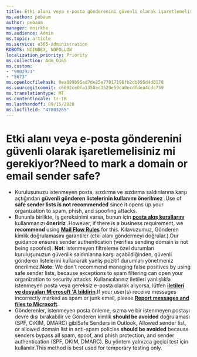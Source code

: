 ```yaml
---
title: Etki alanı veya e-posta gönderenini güvenli olarak işaretlemelisiniz mi gerekiyor?
ms.author: pebaum
author: pebaum
manager: mnirkhe
ms.audience: Admin
ms.topic: article
ms.service: o365-administration
ROBOTS: NOINDEX, NOFOLLOW
localization_priority: Priority
ms.collection: Adm_O365
ms.custom:
- "9002921"
- "5673"
ms.openlocfilehash: 0ea089b95ad7de25e77017196fb2db895d4d0178
ms.sourcegitcommit: c6692ce0fa1358ec3529e59ca0ecdfdea4cdc759
ms.translationtype: MT
ms.contentlocale: tr-TR
ms.lasthandoff: 09/15/2020
ms.locfileid: "47803265"
---
```

# <a name="need-to-mark-a-domain-or-email-sender-safe"></a><span data-ttu-id="44ed9-102">Etki alanı veya e-posta gönderenini güvenli olarak işaretlemelisiniz mi gerekiyor?</span><span class="sxs-lookup"><span data-stu-id="44ed9-102">Need to mark a domain or email sender safe?</span></span>

- <span data-ttu-id="44ed9-103">Kuruluşunuzu istenmeyen posta, sızdırma ve sızdırma saldırılarına karşı açtığından **güvenli gönderen listelerinin kullanımı önerilmez** .</span><span class="sxs-lookup"><span data-stu-id="44ed9-103">Use of **safe sender lists is not recommended** since it opens up your organization to spam, phish, and spoofing attacks.</span></span>
- <span data-ttu-id="44ed9-104">Bununla birlikte, iş gereksinimi varsa, bunun için **[posta akış kurallarını](https://docs.microsoft.com/microsoft-365/security/office-365-security/create-safe-sender-lists-in-office-365?view=o365-worldwide#recommended-use-mail-flow-rules)** kullanmanızı **öneririz** .</span><span class="sxs-lookup"><span data-stu-id="44ed9-104">However, if there is a business requirement, we **recommend** using **[Mail Flow Rules](https://docs.microsoft.com/microsoft-365/security/office-365-security/create-safe-sender-lists-in-office-365?view=o365-worldwide#recommended-use-mail-flow-rules)** for this.</span></span> <span data-ttu-id="44ed9-105">Kılavuzumuz, Gönderen kimlik doğrulamasını garantiler (etki alanı göndermeyi doğrular.).</span><span class="sxs-lookup"><span data-stu-id="44ed9-105">Our guidance ensures sender authentication (verifies sending domain is not being spoofed).</span></span> <span data-ttu-id="44ed9-106">**Not**: istenmeyen filtreleme özel durumları kuruluşunuzun güvenlik saldırılarına karşı açabildiğinden, güvenli gönderen listelerini kullanarak yanlış pozitif durumları yönetmeniz önerilmez.</span><span class="sxs-lookup"><span data-stu-id="44ed9-106">**Note**: We don't recommend managing false positives by using safe sender lists, because exceptions to spam filtering can open your organization to security attacks.</span></span> <span data-ttu-id="44ed9-107">Kullanıcılarınız iletileri yanlışlıkla istenmeyen posta veya gereksiz e-posta olarak alıyorsa, lütfen **[iletileri ve dosyaları Microsoft 'A bildirin](https://protection.office.com/reportsubmission)**.</span><span class="sxs-lookup"><span data-stu-id="44ed9-107">If your user(s) receive messages incorrectly marked as spam or junk email, please **[Report messages and files to Microsoft](https://protection.office.com/reportsubmission)**.</span></span>
- <span data-ttu-id="44ed9-108">Gönderenler, istenmeyen posta önleme, sızma ve bir istenmeyen postayı devre dışı bırakabilir ve Gönderen kimlik **should be avoided** doğrulaması (SPF, CıKIM, DMARC) gibi</span><span class="sxs-lookup"><span data-stu-id="44ed9-108">Safe Senders in Outlook, Allowed sender list, or allowed domain list in anti-spam policies **should be avoided** because senders bypass all spam, spoof, and phish protection, and sender authentication (SPF, DKIM, DMARC).</span></span> <span data-ttu-id="44ed9-109">Bu yöntem yalnızca geçici test için kullanılır.</span><span class="sxs-lookup"><span data-stu-id="44ed9-109">This method is best used for temporary testing only.</span></span>
